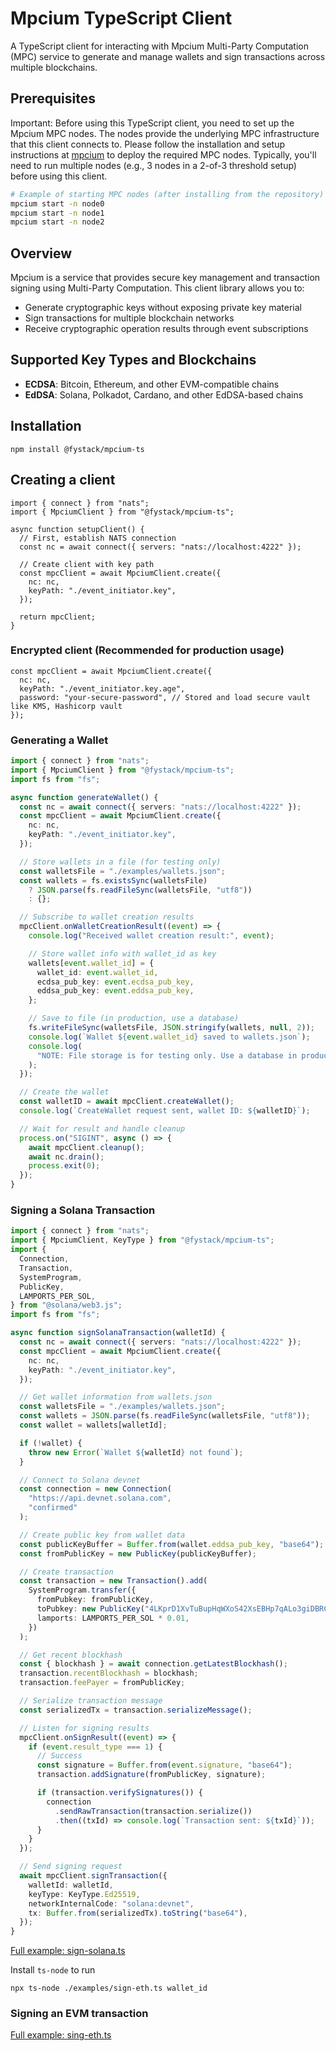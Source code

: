 # Mpcium TypeScript Client

A TypeScript client for interacting with Mpcium Multi-Party Computation (MPC) service to generate and manage wallets and sign transactions across multiple blockchains.

## Prerequisites

Important: Before using this TypeScript client, you need to set up the Mpcium MPC nodes. The nodes provide the underlying MPC infrastructure that this client connects to.
Please follow the installation and setup instructions at [mpcium](github.com/fystack/mpcium) to deploy the required MPC nodes. Typically, you'll need to run multiple nodes (e.g., 3 nodes in a 2-of-3 threshold setup) before using this client.

```sh
# Example of starting MPC nodes (after installing from the repository)
mpcium start -n node0
mpcium start -n node1
mpcium start -n node2
```

## Overview

Mpcium is a service that provides secure key management and transaction signing using Multi-Party Computation. This client library allows you to:

- Generate cryptographic keys without exposing private key material
- Sign transactions for multiple blockchain networks
- Receive cryptographic operation results through event subscriptions

## Supported Key Types and Blockchains

- **ECDSA**: Bitcoin, Ethereum, and other EVM-compatible chains
- **EdDSA**: Solana, Polkadot, Cardano, and other EdDSA-based chains

## Installation

```
npm install @fystack/mpcium-ts
```

## Creating a client

```
import { connect } from "nats";
import { MpciumClient } from "@fystack/mpcium-ts";

async function setupClient() {
  // First, establish NATS connection
  const nc = await connect({ servers: "nats://localhost:4222" });

  // Create client with key path
  const mpcClient = await MpciumClient.create({
    nc: nc,
    keyPath: "./event_initiator.key",
  });

  return mpcClient;
}
```

### Encrypted client (Recommended for production usage)

```
const mpcClient = await MpciumClient.create({
  nc: nc,
  keyPath: "./event_initiator.key.age",
  password: "your-secure-password", // Stored and load secure vault like KMS, Hashicorp vault
});
```

### Generating a Wallet

```ts
import { connect } from "nats";
import { MpciumClient } from "@fystack/mpcium-ts";
import fs from "fs";

async function generateWallet() {
  const nc = await connect({ servers: "nats://localhost:4222" });
  const mpcClient = await MpciumClient.create({
    nc: nc,
    keyPath: "./event_initiator.key",
  });

  // Store wallets in a file (for testing only)
  const walletsFile = "./examples/wallets.json";
  const wallets = fs.existsSync(walletsFile)
    ? JSON.parse(fs.readFileSync(walletsFile, "utf8"))
    : {};

  // Subscribe to wallet creation results
  mpcClient.onWalletCreationResult((event) => {
    console.log("Received wallet creation result:", event);

    // Store wallet info with wallet_id as key
    wallets[event.wallet_id] = {
      wallet_id: event.wallet_id,
      ecdsa_pub_key: event.ecdsa_pub_key,
      eddsa_pub_key: event.eddsa_pub_key,
    };

    // Save to file (in production, use a database)
    fs.writeFileSync(walletsFile, JSON.stringify(wallets, null, 2));
    console.log(`Wallet ${event.wallet_id} saved to wallets.json`);
    console.log(
      "NOTE: File storage is for testing only. Use a database in production."
    );
  });

  // Create the wallet
  const walletID = await mpcClient.createWallet();
  console.log(`CreateWallet request sent, wallet ID: ${walletID}`);

  // Wait for result and handle cleanup
  process.on("SIGINT", async () => {
    await mpcClient.cleanup();
    await nc.drain();
    process.exit(0);
  });
}
```

### Signing a Solana Transaction

```ts
import { connect } from "nats";
import { MpciumClient, KeyType } from "@fystack/mpcium-ts";
import {
  Connection,
  Transaction,
  SystemProgram,
  PublicKey,
  LAMPORTS_PER_SOL,
} from "@solana/web3.js";
import fs from "fs";

async function signSolanaTransaction(walletId) {
  const nc = await connect({ servers: "nats://localhost:4222" });
  const mpcClient = await MpciumClient.create({
    nc: nc,
    keyPath: "./event_initiator.key",
  });

  // Get wallet information from wallets.json
  const walletsFile = "./examples/wallets.json";
  const wallets = JSON.parse(fs.readFileSync(walletsFile, "utf8"));
  const wallet = wallets[walletId];

  if (!wallet) {
    throw new Error(`Wallet ${walletId} not found`);
  }

  // Connect to Solana devnet
  const connection = new Connection(
    "https://api.devnet.solana.com",
    "confirmed"
  );

  // Create public key from wallet data
  const publicKeyBuffer = Buffer.from(wallet.eddsa_pub_key, "base64");
  const fromPublicKey = new PublicKey(publicKeyBuffer);

  // Create transaction
  const transaction = new Transaction().add(
    SystemProgram.transfer({
      fromPubkey: fromPublicKey,
      toPubkey: new PublicKey("4LKprD1XvTuBupHqWXoS42XsEBHp7qALo3giDBRCNhAV"),
      lamports: LAMPORTS_PER_SOL * 0.01,
    })
  );

  // Get recent blockhash
  const { blockhash } = await connection.getLatestBlockhash();
  transaction.recentBlockhash = blockhash;
  transaction.feePayer = fromPublicKey;

  // Serialize transaction message
  const serializedTx = transaction.serializeMessage();

  // Listen for signing results
  mpcClient.onSignResult((event) => {
    if (event.result_type === 1) {
      // Success
      const signature = Buffer.from(event.signature, "base64");
      transaction.addSignature(fromPublicKey, signature);

      if (transaction.verifySignatures()) {
        connection
          .sendRawTransaction(transaction.serialize())
          .then((txId) => console.log(`Transaction sent: ${txId}`));
      }
    }
  });

  // Send signing request
  await mpcClient.signTransaction({
    walletId: walletId,
    keyType: KeyType.Ed25519,
    networkInternalCode: "solana:devnet",
    tx: Buffer.from(serializedTx).toString("base64"),
  });
}
```

[Full example: sign-solana.ts](./examples/sign-solana.ts)

Install `ts-node` to run

```
npx ts-node ./examples/sign-eth.ts wallet_id
```

### Signing an EVM transaction

[Full example: sing-eth.ts](./examples/sign-eth.ts)
